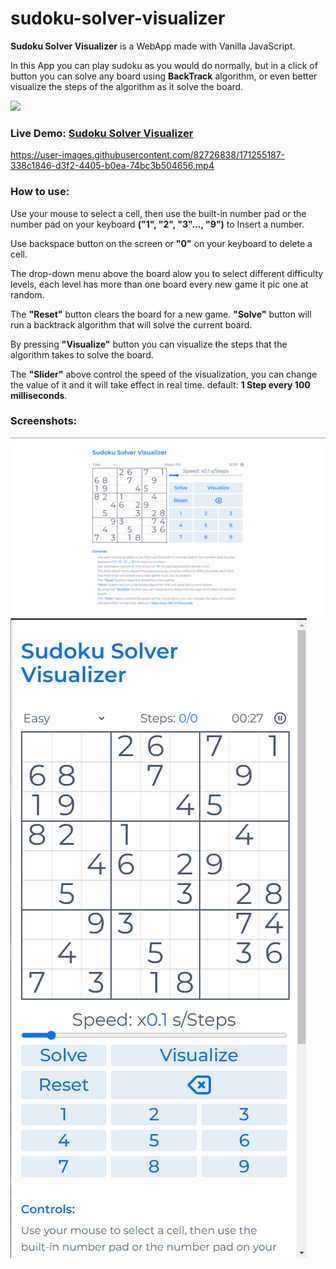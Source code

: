 # sudoku-solver-visualizer

**Sudoku Solver Visualizer** is a WebApp made with Vanilla JavaScript.

In this App you can play sudoku as you would do normally, but in a click of button you can solve any board using **BackTrack** algorithm, or even better visualize the steps of the algorithm as it solve the board.

![](https://img.shields.io/badge/version-1.0.0-blue) 
### Live Demo: [Sudoku Solver Visualizer]()

https://user-images.githubusercontent.com/82726838/171255187-338c1846-d3f2-4405-b0ea-74bc3b504656.mp4

### How to use:

Use your mouse to select a cell, then use the built-in number pad or the number pad on your keyboard **("1", "2", "3"..., "9")** to Insert a number.

Use backspace button on the screen or **"0"** on your keyboard to delete a cell.

The drop-down menu above the board alow you to select different difficulty levels, each level has more than one board every new game it pic one at random.

The **"Reset"** button clears the board for a new game.
**"Solve"** button will run a backtrack algorithm that will solve the current board.

By pressing **"Visualize"** button you can visualize the steps that the algorithm takes to solve the board.

The **"Slider"** above control the speed of the visualization, you can change the value of it and it will take effect in real time. default: **1 Step every 100 milliseconds**.

### Screenshots:

![](./screenshots/01.png)
![](./screenshots/02.png)
